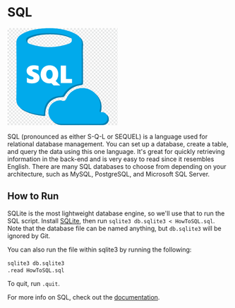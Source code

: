 # SQL

![SQL Logo](img-sql.png)

SQL (pronounced as either S-Q-L or SEQUEL) is a language used for relational database management. You can set up a database, create a table, and query the data using this one language. It's great for quickly retrieving information in the back-end and is very easy to read since it resembles English. There are many SQL databases to choose from depending on your architecture, such as MySQL, PostgreSQL, and Microsoft SQL Server.

## How to Run

SQLite is the most lightweight database engine, so we'll use that to run the SQL script. Install [SQLite](https://www.sqlite.org/download.html), then run `sqlite3 db.sqlite3 < HowToSQL.sql`. Note that the database file can be named anything, but `db.sqlite3` will be ignored by Git.

You can also run the file within sqlite3 by running the following:

```
sqlite3 db.sqlite3
.read HowToSQL.sql
```

To quit, run `.quit`.

For more info on SQL, check out the [documentation](https://www.sqlite.org/docs.html).
